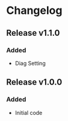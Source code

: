 # Changelog

## Release v1.1.0

### Added
- Diag Setting
   
## Release v1.0.0

### Added
- Initial code
   